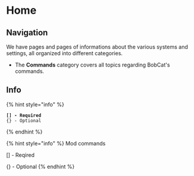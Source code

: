 # Home

## Navigation

We have pages and pages of informations about the various systems and settings, all organized into different categories.

* The **Commands** category covers all topics regarding BobCat's commands.

## Info

{% hint style="info" %}
<pre><code><strong>[] - Required
</strong>{} - Optional
</code></pre>
{% endhint %}

{% hint style="info" %}
Mod commands

\[] - Reqired

{} - Optional
{% endhint %}
